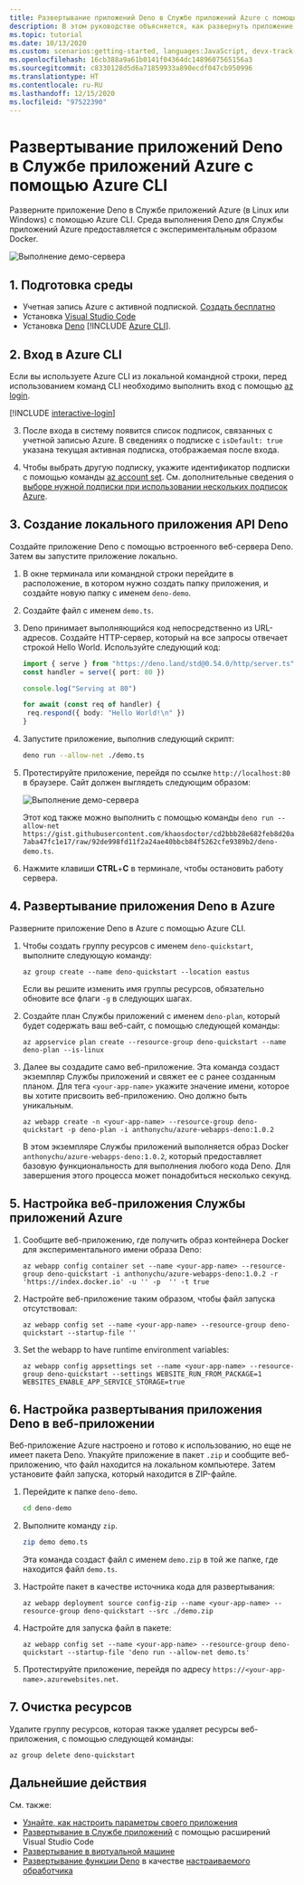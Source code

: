 ```yaml
---
title: Развертывание приложений Deno в Службе приложений Azure с помощью Azure CLI
description: В этом руководстве объясняется, как развернуть приложение Deno в Службе приложений Azure (в Linux или Windows) с помощью Azure CLI.
ms.topic: tutorial
ms.date: 10/13/2020
ms.custom: scenarios:getting-started, languages:JavaScript, devx-track-javascript
ms.openlocfilehash: 16cb388a9a61b0141f04364dc1489607565156a3
ms.sourcegitcommit: c8330128d5d6a71859933a890ecdf047cb950996
ms.translationtype: HT
ms.contentlocale: ru-RU
ms.lasthandoff: 12/15/2020
ms.locfileid: "97522390"
---
```

# <a name="deploy-deno-apps-to-azure-app-service-from-the-azure-cli"></a>Развертывание приложений Deno в Службе приложений Azure с помощью Azure CLI

Разверните приложение Deno в Службе приложений Azure (в Linux или Windows) с помощью Azure CLI. Среда выполнения Deno для Службы приложений Azure предоставляется с экспериментальным образом Docker. 

![Выполнение демо-сервера](../media/deploy-azure/deno-hello-world.png)

## <a name="1-prepare-your-environment"></a>1. Подготовка среды

- Учетная запись Azure с активной подпиской. [Создать бесплатно](https://azure.microsoft.com/free/?utm_source=campaign&utm_campaign=vscode-tutorial-appservice-deno&mktingSource=vscode-tutorial-appservice-deno)
- Установка [Visual Studio Code](https://code.visualstudio.com/)
- Установка [Deno](https://deno.land/#installation)
[!INCLUDE [Azure CLI](../../includes/azure-cli-prepare-your-environment-no-header.md)].


## <a name="2-sign-in-to-azure-cli"></a>2. Вход в Azure CLI

Если вы используете Azure CLI из локальной командной строки, перед использованием команд CLI необходимо выполнить вход с помощью [az login](/cli/azure/reference-index#az-login).

[!INCLUDE [interactive-login](../../azure-cli/includes/interactive-login.md)]

3. После входа в систему появится список подписок, связанных с учетной записью Azure. В сведениях о подписке с `isDefault: true` указана текущая активная подписка, отображаемая после входа. 

4. Чтобы выбрать другую подписку, укажите идентификатор подписки с помощью команды [az account set](/cli/azure/account#az-account-set). См. дополнительные сведения о [выборе нужной подписки при использовании нескольких подписок Azure](/cli/azure/manage-azure-subscriptions-azure-cli).

## <a name="3-create-local-deno-api-app"></a>3. Создание локального приложения API Deno

Создайте приложение Deno с помощью встроенного веб-сервера Deno. Затем вы запустите приложение локально.

1. В окне терминала или командной строки перейдите в расположение, в котором нужно создать папку приложения, и создайте новую папку с именем `deno-demo`.

1. Создайте файл с именем `demo.ts`.
1. Deno принимает выполняющийся код непосредственно из URL-адресов. Создайте HTTP-сервер, который на все запросы отвечает строкой Hello World. Используйте следующий код:

    ```typescript
    import { serve } from "https://deno.land/std@0.54.0/http/server.ts"
    const handler = serve({ port: 80 })

    console.log("Serving at 80")

    for await (const req of handler) {
     req.respond({ body: "Hello World!\n" })
    }
    ```

1. Запустите приложение, выполнив следующий скрипт:

    ```bash
    deno run --allow-net ./demo.ts
    ```

1. Протестируйте приложение, перейдя по ссылке `http://localhost:80` в браузере. Сайт должен выглядеть следующим образом:

    ![Выполнение демо-сервера](../media/deploy-azure/deno-hello-world.png)

    Этот код также можно выполнить с помощью команды `deno run --allow-net https://gist.githubusercontent.com/khaosdoctor/cd2bbb28e682feb8d20a7aba47fc1e17/raw/92de998fd11f2a24ae40bbcb84f5262cfe9389b2/deno-demo.ts`.

1. Нажмите клавиши **CTRL**+**C** в терминале, чтобы остановить работу сервера.

## <a name="4-deploy-deno-app-to-azure"></a>4. Развертывание приложения Deno в Azure

Разверните приложение Deno в Azure с помощью Azure CLI.

1. Чтобы создать группу ресурсов с именем `deno-quickstart`, выполните следующую команду:

    ```azurecli
    az group create --name deno-quickstart --location eastus
    ```

    Если вы решите изменить имя группы ресурсов, обязательно обновите все флаги `-g` в следующих шагах.

1. Создайте план Службы приложений с именем `deno-plan`, который будет содержать ваш веб-сайт, с помощью следующей команды:

    ```azurecli
    az appservice plan create --resource-group deno-quickstart --name deno-plan --is-linux
    ```

1. Далее вы создадите само веб-приложение. Эта команда создаст экземпляр Службы приложений и свяжет ее с ранее созданным планом. Для тега `<your-app-name>` укажите значение имени, которое вы хотите присвоить веб-приложению. Оно должно быть уникальным.

    ```azurecli
    az webapp create -n <your-app-name> --resource-group deno-quickstart -p deno-plan -i anthonychu/azure-webapps-deno:1.0.2
    ```

    В этом экземпляре Службы приложений выполняется образ Docker `anthonychu/azure-webapps-deno:1.0.2`, который предоставляет базовую функциональность для выполнения любого кода Deno. Для завершения этого процесса может понадобиться несколько секунд.

## <a name="5-configure-the-azure-app-service-webapp"></a>5. Настройка веб-приложения Службы приложений Azure

1. Сообщите веб-приложению, где получить образ контейнера Docker для экспериментального имени образа Deno:

    ```azurecli
    az webapp config container set --name <your-app-name> --resource-group deno-quickstart -i anthonychu/azure-webapps-deno:1.0.2 -r 'https://index.docker.io' -u '' -p  '' -t true
    ```

1. Настройте веб-приложение таким образом, чтобы файл запуска отсутствовал:

    ```azurecli
    az webapp config set --name <your-app-name> --resource-group deno-quickstart --startup-file ''

1. Set the webapp to have runtime environment variables:

    ```azurecli
    az webapp config appsettings set --name <your-app-name> --resource-group deno-quickstart --settings WEBSITE_RUN_FROM_PACKAGE=1 WEBSITES_ENABLE_APP_SERVICE_STORAGE=true
    ```

## <a name="6-configure-deno-app-deployment-to-web-app"></a>6. Настройка развертывания приложения Deno в веб-приложении 

Веб-приложение Azure настроено и готово к использованию, но еще не имеет пакета Deno. Упакуйте приложение в пакет `.zip` и сообщите веб-приложению, что файл находится на локальном компьютере. Затем установите файл запуска, который находится в ZIP-файле. 

1. Перейдите к папке `deno-demo`.

    ```bash
    cd deno-demo
    ```

1. Выполните команду `zip`.

    ```bash
    zip demo demo.ts
    ```

    Эта команда создаст файл с именем `demo.zip` в той же папке, где находится файл `demo.ts`.

1. Настройте пакет в качестве источника кода для развертывания:

    ```azurecli
    az webapp deployment source config-zip --name <your-app-name> --resource-group deno-quickstart --src ./demo.zip
    ```

1. Настройте для запуска файл в пакете:

    ```azurecli
    az webapp config set --name <your-app-name> --resource-group deno-quickstart --startup-file 'deno run --allow-net demo.ts'
    ```

1. Протестируйте приложение, перейдя по адресу `https://<your-app-name>.azurewebsites.net`. 

## <a name="7-clean-up-resources"></a>7. Очистка ресурсов

Удалите группу ресурсов, которая также удаляет ресурсы веб-приложения, с помощью следующей команды:

```azurecli
az group delete deno-quickstart
```

## <a name="next-steps"></a>Дальнейшие действия

См. также:
* [Узнайте, как настроить параметры своего приложения](../how-to/configure-web-app-settings.md)
* [Развертывание в Службе приложений](../tutorial-vscode-azure-app-service-node-01.md) с помощью расширений Visual Studio Code
* [Развертывание в виртуальной машине](./nodejs-virtual-machine-vm/introduction.md)
* [Развертывание функции Deno](https://github.com/anthonychu/azure-functions-deno-worker) в качестве [настраиваемого обработчика](/azure/azure-functions/functions-custom-handlers)